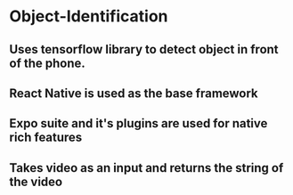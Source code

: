 # Object-Identification
## Uses tensorflow library to detect object in front of the phone. 
## React Native is used as the base framework
## Expo suite and it's plugins are used for native rich features
## Takes video as an input and returns the string of the video

